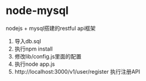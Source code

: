 # node-mysql
nodejs + mysql搭建的restful api框架
1. 导入db.sql
2. 执行npm install
3. 修改lib/config.js里面的配置
4. 执行node app.js
5. http://localhost:3000/v1/user/register 执行注册API